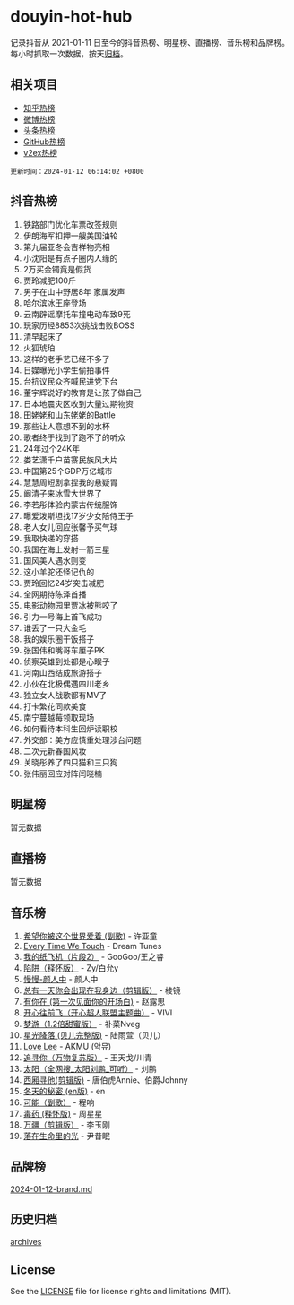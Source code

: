 # douyin-hot-hub

记录抖音从 2021-01-11 日至今的抖音热榜、明星榜、直播榜、音乐榜和品牌榜。每小时抓取一次数据，按天[归档](archives)。

## 相关项目

- [知乎热榜](https://github.com/lonnyzhang423/zhihu-hot-hub)
- [微博热榜](https://github.com/lonnyzhang423/weibo-hot-hub)
- [头条热榜](https://github.com/lonnyzhang423/toutiao-hot-hub)
- [GitHub热榜](https://github.com/lonnyzhang423/github-hot-hub)
- [v2ex热榜](https://github.com/lonnyzhang423/v2ex-hot-hub)


`更新时间：2024-01-12 06:14:02 +0800`

## 抖音热榜

1. 铁路部门优化车票改签规则
1. 伊朗海军扣押一艘美国油轮
1. 第九届亚冬会吉祥物亮相
1. 小沈阳是有点子圈内人缘的
1. 2万买金镯竟是假货
1. 贾玲减肥100斤
1. 男子在山中野居8年 家属发声
1. 哈尔滨冰王座登场
1. 云南辟谣摩托车撞电动车致9死
1. 玩家历经8853次挑战击败BOSS
1. 清早起床了
1. 火狐琥珀
1. 这样的老手艺已经不多了
1. 日媒曝光小学生偷拍事件
1. 台抗议民众齐喊民进党下台
1. 董宇辉说好的教育是让孩子做自己
1. 日本地震灾区收到大量过期物资
1. 田姥姥和山东姥姥的Battle
1. 那些让人意想不到的水杯
1. 歌者终于找到了跑不了的听众
1. 24年过个24K年
1. 娄艺潇千户苗寨民族风大片
1. 中国第25个GDP万亿城市
1. 慧慧周短剧拿捏我的悬疑胃
1. 阚清子来冰雪大世界了
1. 李若彤体验内蒙古传统服饰
1. 曝爱泼斯坦找17岁少女陪侍王子
1. 老人女儿回应张馨予买气球
1. 我取快递的穿搭
1. 我国在海上发射一箭三星
1. 国风美人遇水则变
1. 这小羊驼还怪记仇的
1. 贾玲回忆24岁突击减肥
1. 全网期待陈泽首播
1. 电影动物园里贾冰被熊咬了
1. 引力一号海上首飞成功
1. 谁丢了一只大金毛
1. 我的娱乐圈干饭搭子
1. 张国伟和嘴哥车厘子PK
1. 侦察英雄到处都是心眼子
1. 河南山西结成旅游搭子
1. 小伙在北极偶遇四川老乡
1. 独立女人战歌都有MV了
1. 打卡繁花同款美食
1. 南宁蔓越莓领取现场
1. 如何看待本科生回炉读职校
1. 外交部：美方应慎重处理涉台问题
1. 二次元新春国风妆
1. 关晓彤养了四只猫和三只狗
1. 张伟丽回应对阵闫晓楠

## 明星榜

暂无数据

## 直播榜

暂无数据

## 音乐榜

1. [希望你被这个世界爱着 (副歌)](https://sf86-cdn-tos.douyinstatic.com/obj/tos-cn-ve-2774/oUHCmWQfZlE3QQBKBeD8rCFLpJzPgCpImhsxMt) - 许亚童
1. [Every Time We Touch](https://sf6-cdn-tos.douyinstatic.com/obj/tos-cn-ve-2774/ogN6lUKQeBBfEVhIOMikG1CcJjugxk1tztZyhP) - Dream Tunes
1. [我的纸飞机（片段2）](https://sf86-cdn-tos.douyinstatic.com/obj/tos-cn-ve-2774/oM2ZrKcg2CD5AeRB2gkeXOFB1IxAGJdZPazYHf) - GooGoo/王之睿
1. [陷阱（释怀版）](https://sf86-cdn-tos.douyinstatic.com/obj/tos-cn-ve-2774/oE8C21LeZrzKLDFfQYgMzx4GAIHageG5IzayY7) - Zy/白允y
1. [慢慢-颜人中](https://sf3-cdn-tos.douyinstatic.com/obj/tos-cn-ve-2774/ocjHNfBXdBxQNC8ZGAeoLMFTUgtBg8bkExunDC) - 颜人中
1. [总有一天你会出现在我身边（剪辑版）](https://sf86-cdn-tos.douyinstatic.com/obj/tos-cn-ve-2774/oMLsHwhWW7CYoAhoWB9EXUQIzNBsfAJxpAoxCU) - 棱镜
1. [有你在 (第一次见面你的开场白)](https://sf6-cdn-tos.douyinstatic.com/obj/tos-cn-ve-2774/oAthrQ3ClJBfI57uBoFEgNDYtNCZ0TSYQQfxQ0) - 赵露思
1. [开心往前飞（开心超人联盟主题曲）](https://sf3-cdn-tos.douyinstatic.com/obj/tos-cn-ve-2774/9d8fb7c82cf1421fb93a9fe925275e0a) - VIVI
1. [梦游（1.2倍甜蜜版）](https://sf86-cdn-tos.douyinstatic.com/obj/tos-cn-ve-2774/o4gyAUm8hwufoEABmwVIiQtHsFuGzAEEWtNMzo) - 补菜Nveg
1. [星光降落 (贝儿完整版)](https://sf3-cdn-tos.douyinstatic.com/obj/tos-cn-ve-2774/okwB9hAwyAtsFFkFBzAX1hOOfQuIoMNs0W2Mwr) - 陆雨萱（贝儿）
1. [Love Lee](https://sf6-cdn-tos.douyinstatic.com/obj/tos-cn-ve-2774/o05GbkJGbCBTdDnMtB0fwOYgkeZp23vrWQDQBS) - AKMU (악뮤)
1. [追寻你（万物复苏版）](https://sf86-cdn-tos.douyinstatic.com/obj/tos-cn-ve-2774/oYeAZJsbjIDit9APmBg8u6uDUQnHmoCf3gbo74) - 王天戈/川青
1. [太阳（全网搜_太阳刘鹏_可听）](https://sf86-cdn-tos.douyinstatic.com/obj/tos-cn-ve-2774/ogWbyIQnlBFImVbeDocRdCIYtBHlbJXgfZMvgz) - 刘鹏
1. [西厢寻他(剪辑版)](https://sf3-cdn-tos.douyinstatic.com/obj/tos-cn-ve-2774/oUsAVfAQKlRNxEv5qxvIB8o5qmIWUcXbzJKJhw) - 唐伯虎Annie、伯爵Johnny
1. [冬天的秘密 (en版)](https://sf86-cdn-tos.douyinstatic.com/obj/tos-cn-ve-2774/okIuMHDdzyf3FjGK4Lphe1vfHcQaPIHAg0Z4CR) - en
1. [可能（副歌）](https://sf86-cdn-tos.douyinstatic.com/obj/tos-cn-ve-2774/cde1731888894259b333569393c2fb51) - 程响
1. [毒药 (释怀版)](https://sf6-cdn-tos.douyinstatic.com/obj/tos-cn-ve-2774/oYILMEAzspdZBIzy4frJNB8ZHPHWAhiwowd4Ad) - 周星星
1. [万疆（剪辑版）](https://sf86-cdn-tos.douyinstatic.com/obj/tos-cn-ve-2774/ooG7oVgFlDTelKCjCsTTobQvbdtj1BBQXnfZd8) - 李玉刚
1. [落在生命里的光](https://sf6-cdn-tos.douyinstatic.com/obj/tos-cn-ve-2774/d9ffa8c090124ea58bb10df9b510c01d) - 尹昔眠

## 品牌榜

[2024-01-12-brand.md](archives/2024-01-12-brand.md)

## 历史归档

[archives](archives)

## License

See the [LICENSE](LICENSE) file for license rights and limitations (MIT).
